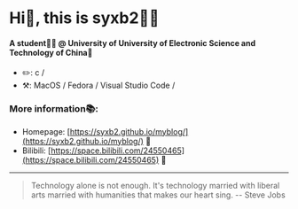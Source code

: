 # Hi👋, this is syxb2🙋🏻

#### A student🧑🏻 @ University of University of Electronic Science and Technology of China🏫

* ✏️: c /
* ⚒️: MacOS / Fedora / Visual Studio Code /

### More information📚:

* Homepage: [https://syxb2.github.io/myblog/](https://syxb2.github.io/myblog/) 📃
* Bilibili: [https://space.bilibili.com/24550465](https://space.bilibili.com/24550465) 📃

***

> Technology alone is not enough. It's technology married with liberal arts married with humanities that makes our heart sing. -- Steve Jobs

<!--
**syxb2/syxb2** is a ✨ _special_ ✨ repository because its `README.md` (this file) appears on your GitHub profile.

Here are some ideas to get you started:

- 🔭 I’m currently working on ...
- 🌱 I’m currently learning ...
- 👯 I’m looking to collaborate on ...
- 🤔 I’m looking for help with ...
- 💬 Ask me about ...
- 📫 How to reach me: ...
- 😄 Pronouns: ...
- ⚡ Fun fact: ...
-->
